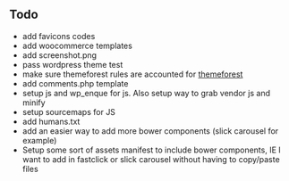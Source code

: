 ## Todo

* add favicons codes
* add woocommerce templates
* add screenshot.png
* pass wordpress theme test
* make sure themeforest rules are accounted for [themeforest](https://help.market.envato.com/hc/en-us/articles/202822450-WordPress-Theme-Submission-Requirements)
* add comments.php template
* setup js and wp_enque for js. Also setup way to grab vendor js and minify
* setup sourcemaps for JS
* add humans.txt
* add an easier way to add more bower components (slick carousel for example)
* Setup some sort of assets manifest to include bower components, IE I want to add in fastclick or slick carousel without having to copy/paste files
